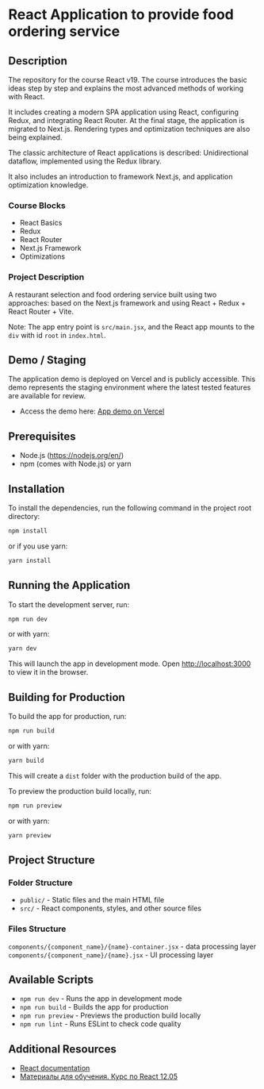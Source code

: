 # React Application to provide food ordering service

## Description

The repository for the course React v19. The course introduces the basic ideas step by step and explains the most advanced methods of working with React.

It includes creating a modern SPA application using React, configuring Redux, and integrating React Router. At the final stage, the application is migrated to Next.js. Rendering types and optimization techniques are also being explained.

The classic architecture of React applications is described: Unidirectional dataflow, implemented using the Redux library.

It also includes an introduction to framework Next.js, and application optimization knowledge.

### Course Blocks

- React Basics
- Redux
- React Router
- Next.js Framework
- Optimizations

### Project Description

A restaurant selection and food ordering service built using two approaches: based on the Next.js framework and using React + Redux + React Router + Vite.

Note: The app entry point is `src/main.jsx`, and the React app mounts to the `div` with id `root` in `index.html`.

## Demo / Staging

The application demo is deployed on Vercel and is publicly accessible. This demo represents the staging environment where the latest tested features are available for review.

- Access the demo here: [App demo on Vercel](https://react-20250512.vercel.app/)

## Prerequisites

- Node.js (<https://nodejs.org/en/>)
- npm (comes with Node.js) or yarn

## Installation

To install the dependencies, run the following command in the project root directory:

```bash
npm install
```

or if you use yarn:

```bash
yarn install
```

## Running the Application

To start the development server, run:

```bash
npm run dev
```

or with yarn:

```bash
yarn dev
```

This will launch the app in development mode. Open [http://localhost:3000](http://localhost:3000) to view it in the browser.

## Building for Production

To build the app for production, run:

```bash
npm run build
```

or with yarn:

```bash
yarn build
```

This will create a `dist` folder with the production build of the app.

To preview the production build locally, run:

```bash
npm run preview
```

or with yarn:

```bash
yarn preview
```

## Project Structure

### Folder Structure

- `public/` - Static files and the main HTML file
- `src/` - React components, styles, and other source files

### Files Structure

`components/{component_name}/{name}-container.jsx` - data processing layer
`components/{component_name}/{name}.jsx` - UI processing layer

## Available Scripts

- `npm run dev` - Runs the app in development mode
- `npm run build` - Builds the app for production
- `npm run preview` - Previews the production build locally
- `npm run lint` - Runs ESLint to check code quality

## Additional Resources

- [React documentation](https://react.dev/learn)
- [Материалы для обучения. Курс по React 12.05](https://learn.javascript.ru/courses/groups/react-20250512/materials)
